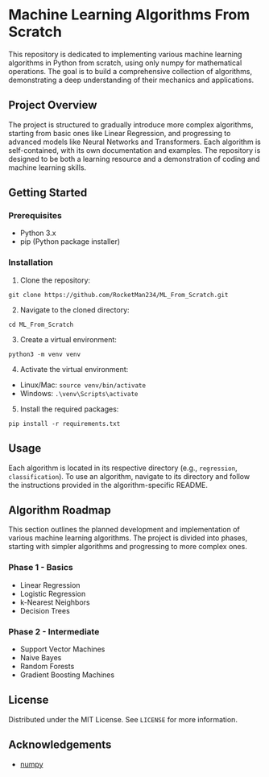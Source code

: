 # Machine Learning Algorithms From Scratch

This repository is dedicated to implementing various machine learning algorithms in Python from scratch, using only numpy for mathematical operations. The goal is to build a comprehensive collection of algorithms, demonstrating a deep understanding of their mechanics and applications.

## Project Overview

The project is structured to gradually introduce more complex algorithms, starting from basic ones like Linear Regression, and progressing to advanced models like Neural Networks and Transformers. Each algorithm is self-contained, with its own documentation and examples. The repository is designed to be both a learning resource and a demonstration of coding and machine learning skills.

## Getting Started

### Prerequisites

- Python 3.x
- pip (Python package installer)

### Installation

1. Clone the repository:
```
git clone https://github.com/RocketMan234/ML_From_Scratch.git
```

2. Navigate to the cloned directory:

```
cd ML_From_Scratch
```

3. Create a virtual environment:

```
python3 -m venv venv
```

4. Activate the virtual environment:
- Linux/Mac: `source venv/bin/activate`
- Windows: `.\venv\Scripts\activate`
5. Install the required packages:

```
pip install -r requirements.txt
```

## Usage

Each algorithm is located in its respective directory (e.g., `regression`, `classification`). To use an algorithm, navigate to its directory and follow the instructions provided in the algorithm-specific README.

## Algorithm Roadmap

This section outlines the planned development and implementation of various machine learning algorithms. The project is divided into phases, starting with simpler algorithms and progressing to more complex ones.

### Phase 1 - Basics
- Linear Regression
- Logistic Regression
- k-Nearest Neighbors
- Decision Trees

### Phase 2 - Intermediate
- Support Vector Machines
- Naive Bayes
- Random Forests
- Gradient Boosting Machines

## License

Distributed under the MIT License. See `LICENSE` for more information.

## Acknowledgements

- [numpy](https://numpy.org/)
